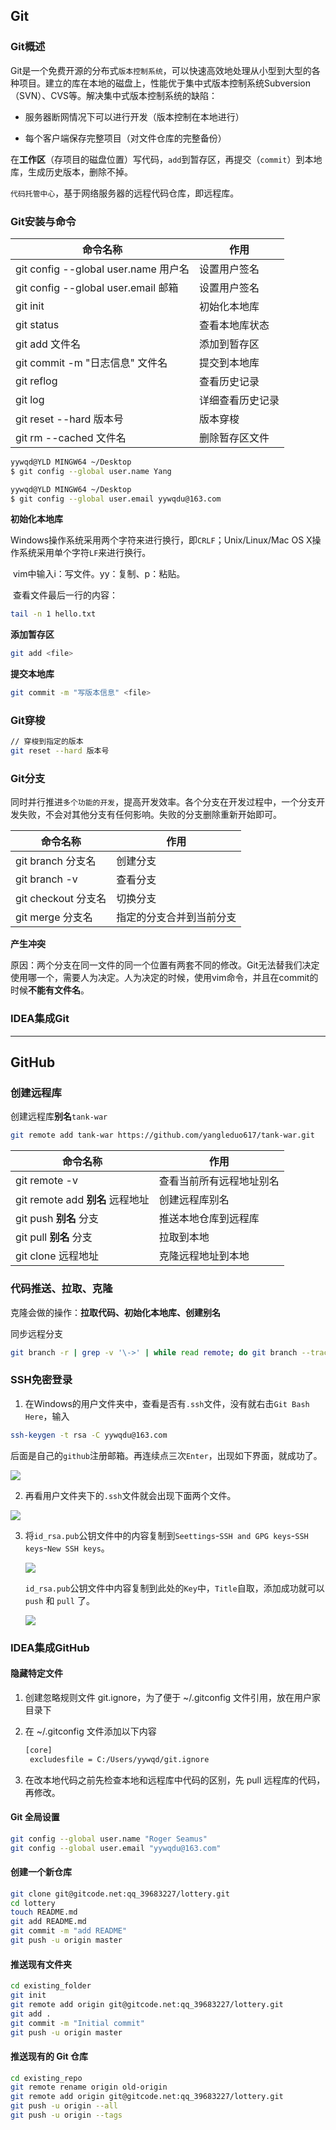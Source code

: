 ##      Git

### Git概述

​	Git是一个免费开源的分布式`版本控制系统`，可以快速高效地处理从小型到大型的各种项目。建立的库在本地的磁盘上，性能优于集中式版本控制系统Subversion（SVN）、CVS等。解决集中式版本控制系统的缺陷：

- 服务器断网情况下可以进行开发（版本控制在本地进行）

- 每个客户端保存完整项目（对文件仓库的完整备份）

​	在**工作区**（存项目的磁盘位置）写代码，`add`到暂存区，再提交（`commit`）到本地库，生成历史版本，删除不掉。

​	`代码托管中心`，基于网络服务器的远程代码仓库，即远程库。

### Git安装与命令

| 命令名称                             | 作用             |
| ------------------------------------ | ---------------- |
| git config --global user.name 用户名 | 设置用户签名     |
| git config --global user.email 邮箱  | 设置用户签名     |
| git init                             | 初始化本地库     |
| git status                           | 查看本地库状态   |
| git add 文件名                       | 添加到暂存区     |
| git commit -m "日志信息" 文件名      | 提交到本地库     |
| git reflog                           | 查看历史记录     |
| git log                              | 详细查看历史记录 |
| git reset --hard 版本号              | 版本穿梭         |
| git rm --cached 文件名               | 删除暂存区文件   |

```bash
yywqd@YLD MINGW64 ~/Desktop
$ git config --global user.name Yang

yywqd@YLD MINGW64 ~/Desktop
$ git config --global user.email yywqdu@163.com

```

**初始化本地库**

​	Windows操作系统采用两个字符来进行换行，即`CRLF`；Unix/Linux/Mac OS X操作系统采用单个字符`LF`来进行换行。

​	vim中输入i：写文件。yy：复制、p：粘贴。

​	查看文件最后一行的内容：

```bash
tail -n 1 hello.txt
```

**添加暂存区**

```bash
git add <file>
```

**提交本地库**

```bash
git commit -m "写版本信息" <file>
```

### Git穿梭

```bash
// 穿梭到指定的版本
git reset --hard 版本号
```

### Git分支

同时并行推进`多个功能的开发`，提高开发效率。各个分支在开发过程中，一个分支开发失败，不会对其他分支有任何影响。失败的分支删除重新开始即可。

| 命令名称            | 作用                     |
| ------------------- | ------------------------ |
| git branch 分支名   | 创建分支                 |
| git branch -v       | 查看分支                 |
| git checkout 分支名 | 切换分支                 |
| git merge 分支名    | 指定的分支合并到当前分支 |

**产生冲突**

原因：两个分支在同一文件的同一个位置有两套不同的修改。Git无法替我们决定使用哪一个，需要人为决定。人为决定的时候，使用vim命令，并且在commit的时候**不能有文件名**。

### IDEA集成Git     

------

## GitHub

### 创建远程库

创建远程库**别名**`tank-war`

```bash
git remote add tank-war https://github.com/yangleduo617/tank-war.git
```

| 命令名称                         | 作用                     |
| -------------------------------- | ------------------------ |
| git remote -v                    | 查看当前所有远程地址别名 |
| git remote add **别名** 远程地址 | 创建远程库别名           |
| git push **别名** 分支           | 推送本地仓库到远程库     |
| git pull **别名** 分支           | 拉取到本地               |
| git clone 远程地址               | 克隆远程地址到本地       |

### 代码推送、拉取、克隆

克隆会做的操作：**拉取代码、初始化本地库、创建别名**

同步远程分支

```bash
git branch -r | grep -v '\->' | while read remote; do git branch --track "${remote#origin/}" "$remote"; done
```

### SSH免密登录

1. 在Windows的用户文件夹中，查看是否有`.ssh`文件，没有就右击`Git Bash Here`，输入

```bash
ssh-keygen -t rsa -C yywqdu@163.com
```

后面是自己的`github`注册邮箱。再连续点三次`Enter`，出现如下界面，就成功了。

![](https://xingqiu-tuchuang-1256524210.cos.ap-shanghai.myqcloud.com/1204/10004.png)

2. 再看用户文件夹下的`.ssh`文件就会出现下面两个文件。

![](https://xingqiu-tuchuang-1256524210.cos.ap-shanghai.myqcloud.com/1204/10003.png)

3. 将`id_rsa.pub`公钥文件中的内容复制到`Seettings`-`SSH and GPG keys`-`SSH keys`-`New SSH keys`。

   ![](https://xingqiu-tuchuang-1256524210.cos.ap-shanghai.myqcloud.com/1204/10002.png)

   `id_rsa.pub`公钥文件中内容复制到此处的`Key`中，`Title`自取，添加成功就可以`push` 和 `pull` 了。

   ![](https://xingqiu-tuchuang-1256524210.cos.ap-shanghai.myqcloud.com/1204/10001.png)

### IDEA集成GitHub

#### 隐藏特定文件

1. 创建忽略规则文件 git.ignore，为了便于 ~/.gitconfig 文件引用，放在用户家目录下

2. 在 ~/.gitconfig 文件添加以下内容

   ```bash
   [core]
   	excludesfile = C:/Users/yywqd/git.ignore
   ```

3. 在改本地代码之前先检查本地和远程库中代码的区别，先 pull 远程库的代码，再修改。


#### Git 全局设置

```bash
git config --global user.name "Roger Seamus"
git config --global user.email "yywqdu@163.com"
```

#### 创建一个新仓库

```bash
git clone git@gitcode.net:qq_39683227/lottery.git
cd lottery
touch README.md
git add README.md
git commit -m "add README"
git push -u origin master
```

#### 推送现有文件夹

```bash
cd existing_folder
git init
git remote add origin git@gitcode.net:qq_39683227/lottery.git
git add .
git commit -m "Initial commit"
git push -u origin master
```

#### 推送现有的 Git 仓库

```bash
cd existing_repo
git remote rename origin old-origin
git remote add origin git@gitcode.net:qq_39683227/lottery.git
git push -u origin --all
git push -u origin --tags
```
